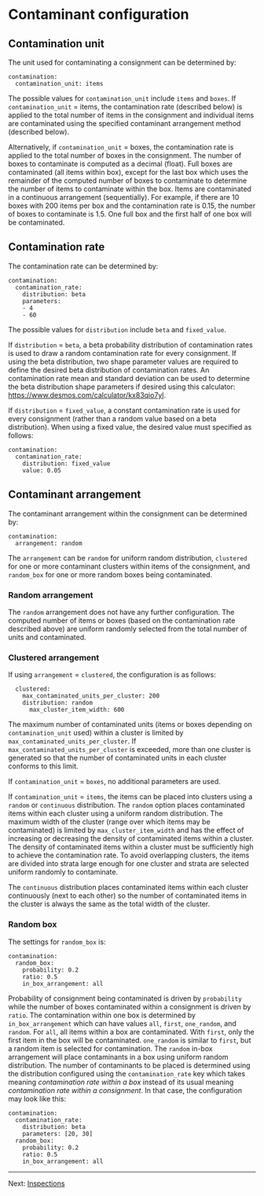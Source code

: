 # Contaminant configuration

## Contamination unit
The unit used for contaminating a consignment can be determined by:
```
contamination:
  contamination_unit: items
```

The possible values for `contamination_unit` include `items` and `boxes`. If
`contamination_unit` = items, the contamination rate (described below) is applied to
the total number of items in the consignment and individual items are contaminated
using the specified contaminant arrangement method (described below). 

Alternatively, if `contamination_unit` = boxes, the contamination rate is applied to the total number of boxes in the consignment. The number of boxes to contaminate is computed as a decimal (float). Full boxes are contaminated (all items within box), except for the last box which uses the remainder of the computed number of boxes to contaminate to determine the number of items to contaminate within the box. Items are contaminated in a continuous arrangement (sequentially). For example, if there are 10 boxes with 200 items per box and the contamination rate is 0.15, the number of boxes to contaminate is 1.5. One full box and the first half of one box will be contaminated.

## Contamination rate
The contamination rate can be determined by:
```
contamination:
  contamination_rate:
    distribution: beta
    parameters:
    - 4
    - 60
```
The possible values for `distribution` include `beta` and `fixed_value`.

If `distribution` = `beta`, a beta probability distribution of contamination rates
is used to draw a random contamination rate for every consignment. If using the beta
distribution, two shape parameter values are required to define the desired beta
distribution of contamination rates. An contamination rate mean and standard
deviation can be used to determine the beta distribution shape parameters if
desired using this calculator: https://www.desmos.com/calculator/kx83qio7yl.

If `distribution` = `fixed_value`, a constant contamination rate is used for every
consignment (rather than a random value based on a beta distribution). When using a
fixed value, the desired value must specified as follows:

```
contamination:
  contamination_rate:
    distribution: fixed_value
    value: 0.05
```

## Contaminant arrangement
The contaminant arrangement within the consignment can be determined by:

```
contamination:
  arrangement: random
```

The `arrangement` can be `random` for uniform random distribution, `clustered`
for one or more contaminant clusters within items of the consignment, and `random_box` for
one or more random boxes being contaminated.

### Random arrangement
The `random` arrangement does not have any further configuration. The computed
number of items or boxes (based on the contamination rate described above) are
uniform randomly selected from the total number of units and contaminated.

### Clustered arrangement
If using `arrangement` = `clustered`, the configuration is as follows:

```
  clustered:
    max_contaminated_units_per_cluster: 200
    distribution: random
      max_cluster_item_width: 600
```

The maximum number of contaminated units (items or boxes depending on
`contamination_unit` used) within a cluster is limited by
`max_contaminated_units_per_cluster`. If `max_contaminated_units_per_cluster` is
exceeded, more than one cluster is generated so that the number of contaminated
units in each cluster conforms to this limit.

If `contamination_unit` = `boxes`, no additional parameters are used.

If `contamination_unit` = `items`, the items can be placed into clusters using a
`random` or `continuous` distribution. The `random` option places contaminated items
within each cluster using a uniform random distribution. The maximum width of
the cluster (range over which items may be contaminated) is limited by
`max_cluster_item_width` and has the effect of increasing or decreasing the
density of contaminated items within a cluster. The density of contaminated items within a cluster must be sufficiently high to achieve the contamination rate. To avoid overlapping clusters, the items are divided into strata large enough for one cluster and strata are selected uniform randomly to contaminate.

The `continuous` distribution places contaminated items within each cluster continuously (next to each other) so the number of contaminated items in the cluster is always the same as the total width of the cluster.


### Random box
The settings for `random_box` is:

```
contamination:
  random_box:
    probability: 0.2
    ratio: 0.5
    in_box_arrangement: all
```

Probability of consignment being contaminated is driven by `probability` while the
number of boxes contaminated within a consignment is driven by `ratio`. The contamination
within one box is determined by `in_box_arrangement` which can have values
`all`, `first`, `one_random`, and `random`. For `all`, all items within a box
are contaminated. With `first`, only the first item in the box will be contaminated.
`one_random` is similar to `first`, but a random item is selected for contamination. The
`random` in-box arrangement will place contaminants in a box using uniform random
distribution. The number of contaminants to be placed is determined using the
distribution configured using the `contamination_rate` key which takes meaning
*contamination rate within a box* instead of its usual meaning *contamination rate
within a consignment*. In that case, the configuration may look like this:

```
contamination:
  contamination_rate:
    distribution: beta
    parameters: [20, 30]
  random_box:
    probability: 0.2
    ratio: 0.5
    in_box_arrangement: all
```

---

Next: [Inspections](inspections.md)
